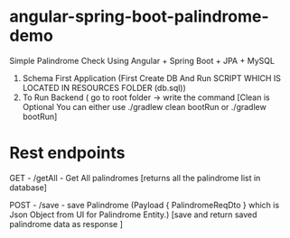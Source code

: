 # angular-spring-boot-palindrome-demo

Simple Palindrome Check Using Angular + Spring Boot + JPA + MySQL

1. Schema First Application (First Create DB And Run SCRIPT WHICH IS LOCATED IN RESOURCES FOLDER (db.sql))
2. To Run Backend ( go to root folder -> write the command [Clean is Optional You can either use ./gradlew clean bootRun or ./gradlew bootRun]




# Rest endpoints

GET - /getAll - Get All palindromes [returns all the palindrome list in database]

POST - /save - save Palindrome (Payload { PalindromeReqDto }  which is Json Object from UI for Palindrome Entity.) 
[save and return saved palindrome data as response ]




